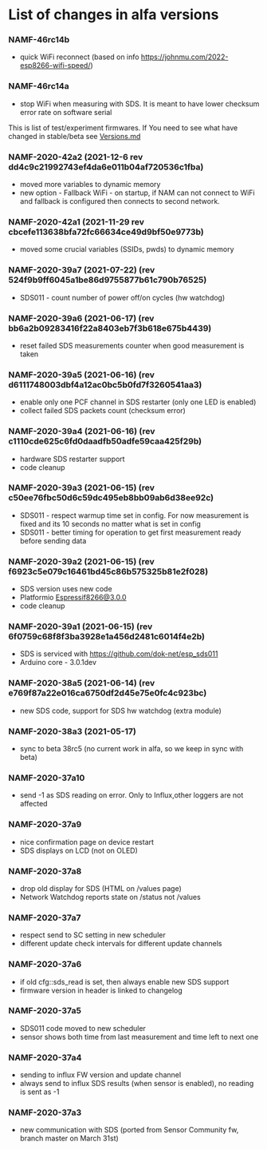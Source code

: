 # List of changes in alfa versions

### NAMF-46rc14b
- quick WiFi reconnect (based on info https://johnmu.com/2022-esp8266-wifi-speed/)

### NAMF-46rc14a
- stop WiFi when measuring with SDS. It is meant to have lower checksum error rate on software serial


This is list of test/experiment firmwares. If You need to see what have changed in stable/beta see [Versions.md](Versions.md)

### NAMF-2020-42a2 (2021-12-6 rev dd4c9c21992743ef4da6e011b04af720536c1fba)
* moved more variables to dynamic memory
* new option - Fallback WiFi - on startup, if NAM can not connect to WiFi and fallback is configured then connects to second network.


### NAMF-2020-42a1 (2021-11-29 rev cbcefe113638bfa72fc66634ce49d9bf50e9773b)
* moved some crucial variables (SSIDs, pwds) to dynamic memory

### NAMF-2020-39a7 (2021-07-22) (rev 524f9b9ff6045a1be86d9755877b61c790b76525)
* SDS011 - count number of power off/on cycles (hw watchdog) 

### NAMF-2020-39a6 (2021-06-17) (rev bb6a2b09283416f22a8403eb7f3b618e675b4439)
* reset failed SDS measurements counter when good measurement is taken

### NAMF-2020-39a5 (2021-06-16) (rev d6111748003dbf4a12ac0bc5b0fd7f3260541aa3)
* enable only one PCF channel in SDS restarter (only one LED is enabled)
* collect failed SDS packets count (checksum error)

### NAMF-2020-39a4 (2021-06-16) (rev c1110cde625c6fd0daadfb50adfe59caa425f29b)
* hardware SDS restarter support
* code cleanup

### NAMF-2020-39a3 (2021-06-15) (rev c50ee76fbc50d6c59dc495eb8bb09ab6d38ee92c)
* SDS011 - respect warmup time set in config. For now measurement is fixed and its 10 seconds
no matter what is set in config
* SDS011 - better timing for operation to get first measurement ready before sending data 

### NAMF-2020-39a2 (2021-06-15) (rev f6923c5e079c16461bd45c86b575325b81e2f028)
* SDS version uses new code
* Platformio Espressif8266@3.0.0
* code cleanup

### NAMF-2020-39a1 (2021-06-15) (rev 6f0759c68f8f3ba3928e1a456d2481c6014f4e2b)

* SDS is serviced with https://github.com/dok-net/esp_sds011 
* Arduino core - 3.0.1dev

### NAMF-2020-38a5 (2021-06-14) (rev e769f87a22e016ca6750df2d45e75e0fc4c923bc)
* new SDS code, support for SDS hw watchdog (extra module) 

### NAMF-2020-38a3 (2021-05-17)

* sync to beta 38rc5 (no current work in alfa, so we keep in sync with beta)

### NAMF-2020-37a10

* send -1 as SDS reading on error. Only to Influx,other loggers are not affected

### NAMF-2020-37a9

* nice confirmation page on device restart
* SDS displays on LCD (not on OLED)

### NAMF-2020-37a8

* drop old display for SDS (HTML on /values page)
* Network Watchdog reports state on /status not /values

### NAMF-2020-37a7

* respect send to SC setting in new scheduler
* different update check intervals for different update channels


### NAMF-2020-37a6

* if old cfg::sds_read is set, then always enable new SDS support
* firmware version in header is linked to changelog 

### NAMF-2020-37a5

* SDS011 code moved to new scheduler
* sensor shows both time from last measurement and time left to next one

### NAMF-2020-37a4 
* sending to influx FW version and update channel
* always send to influx SDS results (when sensor is enabled), no reading is sent as -1

### NAMF-2020-37a3

* new communication with SDS (ported from Sensor Community fw, branch master on March 31st)
